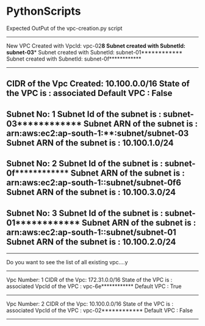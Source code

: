 # PythonScripts

Expected OutPut of the vpc-creation.py script 


**************************************************
New VPC Created with VpcId: vpc-02************8
Subnet created with SubnetId: subnet-03*************
Subnet created with SubnetId: subnet-01************
Subnet created with SubnetId: subnet-0f************
**************************************************
CIDR of the Vpc Created: 10.100.0.0/16
State of the VPC is : associated
Default VPC : False
--------------------------------------------------
Subnet No: 1
Subnet Id of the subnet is : subnet-03************
Subnet ARN of the subnet is : arn:aws:ec2:ap-south-1:**************:subnet/subnet-03************
Subnet ARN of the subnet is : 10.100.1.0/24
--------------------------------------------------
Subnet No: 2
Subnet Id of the subnet is : subnet-0f************
Subnet ARN of the subnet is : arn:aws:ec2:ap-south-1:************:subnet/subnet-0f6************
Subnet ARN of the subnet is : 10.100.3.0/24
--------------------------------------------------
Subnet No: 3
Subnet Id of the subnet is : subnet-01************
Subnet ARN of the subnet is : arn:aws:ec2:ap-south-1:************:subnet/subnet-01************
Subnet ARN of the subnet is : 10.100.2.0/24
--------------------------------------------------
**************************************************
Do you want to see the list of all existing vpc....y
**************************************************
Vpc Number: 1
CIDR of the Vpc: 172.31.0.0/16
State of the VPC is : associated
VpcId of the VPC : vpc-6e************
Default VPC : True
**************************************************
Vpc Number: 2
CIDR of the Vpc: 10.100.0.0/16
State of the VPC is : associated
VpcId of the VPC : vpc-02************
Default VPC : False
**************************************************
